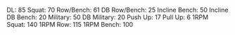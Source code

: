 DL: 85
 Squat: 70
 Row/Bench: 61
 DB Row/Bench: 25
 Incline Bench: 50
 Incline DB Bench: 20
 Military: 50
 DB Military: 20
 Push Up: 17
 Pull Up: 6
 1RPM Squat: 140
 1RPM Row: 115
 1RPM Bench: 100
